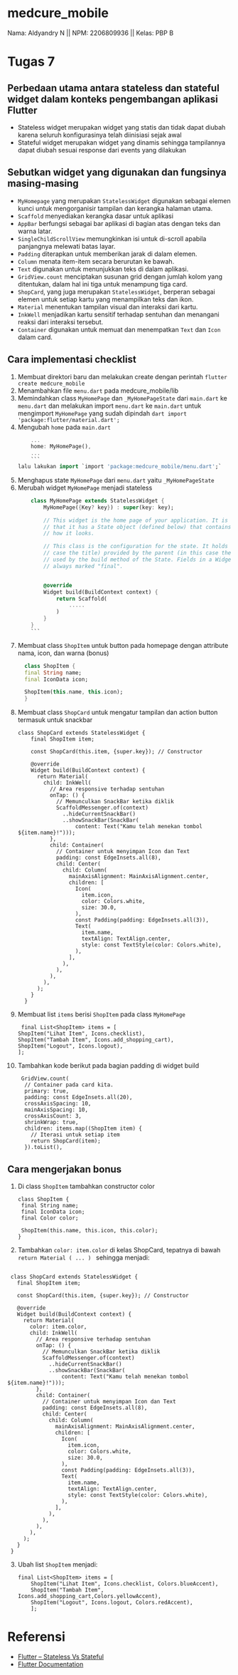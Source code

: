 # medcure_mobile 
Nama: Aldyandry N ||
NPM: 2206809936 ||
Kelas: PBP B

# Tugas 7

## Perbedaan utama antara stateless dan stateful widget dalam konteks pengembangan aplikasi Flutter
 - Stateless widget merupakan widget yang statis dan tidak dapat diubah karena seluruh konfigurasinya telah diinisiasi sejak awal
 - Stateful widget merupakan widget yang dinamis sehingga tampilannya dapat diubah sesuai response dari events yang dilakukan

## Sebutkan widget yang digunakan dan fungsinya masing-masing
- `MyHomepage` yang merupakan `StatelessWidget` digunakan sebagai elemen kunci untuk mengorganisir tampilan dan kerangka halaman utama.
- `Scaffold` menyediakan kerangka dasar untuk aplikasi
- `AppBar` berfungsi sebagai bar aplikasi di bagian atas dengan teks dan warna latar.
- `SingleChildScrollView` memungkinkan isi untuk di-scroll apabila panjangnya melewati batas layar.
- `Padding` diterapkan untuk memberikan jarak di dalam elemen.
- `Column` menata item-item secara berurutan ke bawah.
- `Text` digunakan untuk menunjukkan teks di dalam aplikasi.
- `GridView.count` menciptakan susunan grid dengan jumlah kolom yang ditentukan, dalam hal ini tiga untuk menampung tiga card.
- `ShopCard`, yang juga merupakan `StatelessWidget`, berperan sebagai elemen untuk setiap kartu yang menampilkan teks dan ikon.
- `Material` menentukan tampilan visual dan interaksi dari kartu.
- `InkWell` menjadikan kartu sensitif terhadap sentuhan dan menangani reaksi dari interaksi tersebut.
- `Container` digunakan untuk memuat dan menempatkan `Text` dan `Icon` dalam card.

## Cara implementasi checklist
1. Membuat direktori baru dan melakukan create dengan perintah `flutter create medcure_mobile`
2. Menambahkan file `menu.dart` pada medcure_mobile/lib
3. Memindahkan class `MyHomePage` dan `_MyHomePageState` dari `main.dart` ke `menu.dart` dan melakukan import `menu.dart` ke `main.dart` untuk mengimport `MyHomePage` yang sudah dipindah
        ```dart
        import 'package:flutter/material.dart';
        ```
4. Mengubah `home` pada `main.dart`
    ```dart
        ...
        home: MyHomePage(),
        ...
        ```
    lalu lakukan import `import 'package:medcure_mobile/menu.dart';`
5. Menghapus state `MyHomePage` dari `menu.dart` yaitu `_MyHomePageState`
6. Merubah widget `MyHomePage` menjadi stateless
    ```dart
        class MyHomePage extends StatelessWidget {
            MyHomePage({Key? key}) : super(key: key);

            // This widget is the home page of your application. It is stateful, meaning
            // that it has a State object (defined below) that contains fields that affect
            // how it looks.

            // This class is the configuration for the state. It holds the values (in this
            // case the title) provided by the parent (in this case the App widget) and
            // used by the build method of the State. Fields in a Widget subclass are
            // always marked "final".


            @override
            Widget build(BuildContext context) {
                return Scaffold(
                    .....
                )
            }
        }
        ```
  7. Membuat class `ShopItem` untuk button pada homepage dengan attribute nama, icon, dan warna (bonus)
      ```dart
        class ShopItem {
        final String name;
        final IconData icon;

        ShopItem(this.name, this.icon);
        }
        ```
  9.  Membuat class `ShopCard` untuk mengatur tampilan dan action button termasuk untuk snackbar
      ```
      class ShopCard extends StatelessWidget {
          final ShopItem item;
        
          const ShopCard(this.item, {super.key}); // Constructor
        
          @override
          Widget build(BuildContext context) {
            return Material(
              child: InkWell(
                // Area responsive terhadap sentuhan
                onTap: () {
                  // Memunculkan SnackBar ketika diklik
                  ScaffoldMessenger.of(context)
                    ..hideCurrentSnackBar()
                    ..showSnackBar(SnackBar(
                        content: Text("Kamu telah menekan tombol ${item.name}!")));
                },
                child: Container(
                  // Container untuk menyimpan Icon dan Text
                  padding: const EdgeInsets.all(8),
                  child: Center(
                    child: Column(
                      mainAxisAlignment: MainAxisAlignment.center,
                      children: [
                        Icon(
                          item.icon,
                          color: Colors.white,
                          size: 30.0,
                        ),
                        const Padding(padding: EdgeInsets.all(3)),
                        Text(
                          item.name,
                          textAlign: TextAlign.center,
                          style: const TextStyle(color: Colors.white),
                        ),
                      ],
                    ),
                  ),
                ),
              ),
            );
          }
        }
        ```
10. Membuat list `items` berisi `ShopItem` pada class `MyHomePage`
    ```
     final List<ShopItem> items = [
    ShopItem("Lihat Item", Icons.checklist),
    ShopItem("Tambah Item", Icons.add_shopping_cart),
    ShopItem("Logout", Icons.logout),
    ];
    ```
11. Tambahkan kode berikut pada bagian padding di widget build
    ```
     GridView.count(
      // Container pada card kita.
      primary: true,
      padding: const EdgeInsets.all(20),
      crossAxisSpacing: 10,
      mainAxisSpacing: 10,
      crossAxisCount: 3,
      shrinkWrap: true,
      children: items.map((ShopItem item) {
        // Iterasi untuk setiap item
        return ShopCard(item);
      }).toList(),
    ```

 ## Cara mengerjakan bonus
1. Di class `ShopItem` tambahkan constructor color
     ```
    class ShopItem {
      final String name;
      final IconData icon;
      final Color color;
    
      ShopItem(this.name, this.icon, this.color);
    }

   ```

2. Tambahkan `color: item.color` di kelas ShopCard, tepatnya di bawah `return Material ( ... ) ` sehingga menjadi:
 ```
  
  class ShopCard extends StatelessWidget {
    final ShopItem item;
  
    const ShopCard(this.item, {super.key}); // Constructor
  
    @override
    Widget build(BuildContext context) {
      return Material(
        color: item.color,
        child: InkWell(
          // Area responsive terhadap sentuhan
          onTap: () {
            // Memunculkan SnackBar ketika diklik
            ScaffoldMessenger.of(context)
              ..hideCurrentSnackBar()
              ..showSnackBar(SnackBar(
                  content: Text("Kamu telah menekan tombol ${item.name}!")));
          },
          child: Container(
            // Container untuk menyimpan Icon dan Text
            padding: const EdgeInsets.all(8),
            child: Center(
              child: Column(
                mainAxisAlignment: MainAxisAlignment.center,
                children: [
                  Icon(
                    item.icon,
                    color: Colors.white,
                    size: 30.0,
                  ),
                  const Padding(padding: EdgeInsets.all(3)),
                  Text(
                    item.name,
                    textAlign: TextAlign.center,
                    style: const TextStyle(color: Colors.white),
                  ),
                ],
              ),
            ),
          ),
        ),
      );
    }
  }
  ```

3. Ubah list `ShopItem` menjadi:
    ```
    final List<ShopItem> items = [
        ShopItem("Lihat Item", Icons.checklist, Colors.blueAccent),
        ShopItem("Tambah Item", Icons.add_shopping_cart,Colors.yellowAccent),
        ShopItem("Logout", Icons.logout, Colors.redAccent),
        ];
    ```

     
    
# Referensi
- [Flutter – Stateless Vs Stateful](https://www.kawankoding.id/flutter-stateless-vs-stateful/)
- [Flutter Documentation](https://api.flutter.dev/flutter/widgets/widgets-library.html)
